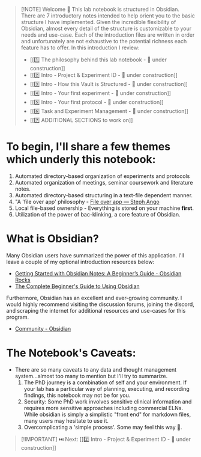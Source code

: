 

> [!NOTE] Welcome 👋 This lab notebook is structured in Obsidian. 
> There are 7 introductory notes intended to help orient you to the basic structure I have implemented. Given the incredible flexibility of Obsidian, almost every detail of the structure is customizable to your needs and use-case. Each of the introduction files are written in order and unfortunately are not exhaustive to the potential richness each feature has to offer. In this introduction I review: 
> - [[1️⃣ The philosophy behind this lab notebook -  🚧 under construction]]
> - [[2️⃣  Intro - Project & Experiment ID -  🚧 under construction]]
> - [[3️⃣   Intro - How this Vault is Structured -  🚧 under construction]]
> - [[4️⃣  Intro - Your first experiment -  🚧 under construction]] 
> - [[5️⃣ Intro - Your first protocol -  🚧 under construction]]
> - [[6️⃣ Task and Experiment Management - 🚧 under construction]]
> - [[7️⃣  ADDITIONAL SECTIONS to work on]] 
> 


# To begin, I'll share a few themes which underly this notebook: 

1. Automated directory-based organization of experiments and protocols
2. Automated organization of meetings, seminar coursework and literature notes. 
3. Automated directory-based structuring in a text-file dependent manner.
4. "A 'file over app' philosophy - [File over app — Steph Ango](https://stephango.com/file-over-app)
5. Local file-based ownership - Everything is stored on your machine **first**.
6. Utilization of the power of bac-klinking, a core feature of Obsidian.

# What is Obsidian?
Many Obsidian users have summarized the power of this application. I'll leave a couple of my optional introduction resources below: 
- [Getting Started with Obsidian Notes: A Beginner’s Guide - Obsidian Rocks](https://obsidian.rocks/getting-started-with-obsidian-a-beginners-guide/)
- [The Complete Beginner's Guide to Using Obsidian](https://bobbypowers.com/beginners-guide-to-obsidian/)

Furthermore, Obsidian has an excellent and ever-growing community. I would highly recommend visiting the discussion forums, joining the discord, and scraping the internet for additional resources and use-cases for this program. 
- [Community - Obsidian](https://obsidian.md/community)

# The Notebook's Caveats: 

- There are so many caveats to any data and thought management system...almost too many to mention but I'll try to summarize.
	1. The PhD journey is a combination of self and your environment. If your lab has a particular way of planning, executing, and recording findings, this notebook may not be for you.
	2. Security: Some PhD work involves sensitive clinical information and requires more sensitive approaches including commercial ELNs. While obsidian is simply a simplistic "front end" for markdown files, many users may hesitate to use it.
	3. Overcomplicating a 'simple process'. Some may feel this way 🤷. 

> [!IMPORTANT] ⏭️ Next: [[2️⃣  Intro - Project & Experiment ID -  🚧 under construction]] 




